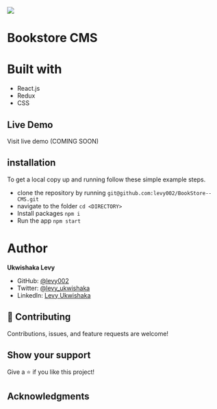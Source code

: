 ![](https://img.shields.io/badge/Microverse-blueviolet)
# Bookstore CMS

# Built with
- React.js
- Redux
- CSS

## Live Demo
Visit live demo (COMING SOON)

## installation

To get a local copy up and running follow these simple example steps.

- clone the repository by running
``` git@github.com:levy002/BookStore--CMS.git ```
- navigate to the folder
``` cd <DIRECTORY> ```
- Install packages
``` npm i ```
- Run the app
``` npm start ```

# Author
**Ukwishaka Levy**
- GitHub: [@levy002](https://github.com/levy002)
- Twitter: [@levy_ukwishaka](https://twitter.com/levy_ukwishaka)
- LinkedIn: [Levy Ukwishaka](https://www.linkedin.com/in/levy-ukwishaka-405391223)

## :handshake: Contributing
Contributions, issues, and feature requests are welcome!
## Show your support
Give a :star:️ if you like this project!
## Acknowledgments
